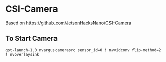 # CSI-Camera
Based on https://github.com/JetsonHacksNano/CSI-Camera


## To Start Camera
`gst-launch-1.0 nvarguscamerasrc sensor_id=0 ! nvvidconv flip-method=2 ! nvoverlaysink`


